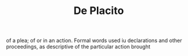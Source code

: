 ---
title: De Placito
letter: D
permalink: "/definitions/bld-de-placito.html"
body: of a plea; of or in an action. Formal words used iu declarations and other proceedings,
  as descriptive of the particular action brought
published_at: '2018-07-07'
source: Black's Law Dictionary 2nd Ed (1910)
layout: post
---
